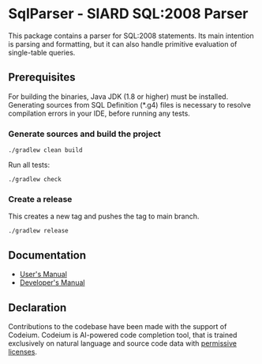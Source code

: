 # SqlParser - SIARD SQL:2008 Parser
This package contains a parser for SQL:2008 statements. Its main intention is parsing and formatting, but it can also handle primitive evaluation of single-table queries.

## Prerequisites
For building the binaries, Java JDK (1.8 or higher) must be installed. Generating sources from SQL Definition (*.g4) files is necessary to resolve compilation errors in your IDE, before running any tests.

### Generate sources and build the project
```shell
./gradlew clean build
```

Run all tests:
```shell
./gradlew check
```

### Create a release
This creates a new tag and pushes the tag to main branch.
```shell
./gradlew release
```

## Documentation
- [User's Manual](./doc/manual/user/index.html) 
- [Developer's Manual](./doc/manual/user/index.html)  

## Declaration
Contributions to the codebase have been made with the support of Codeium. Codeium is AI-powered code completion tool, that is trained exclusively on natural language and source code data with [permissive licenses](https://codeium.com/blog/copilot-trains-on-gpl-codeium-does-not ). 

